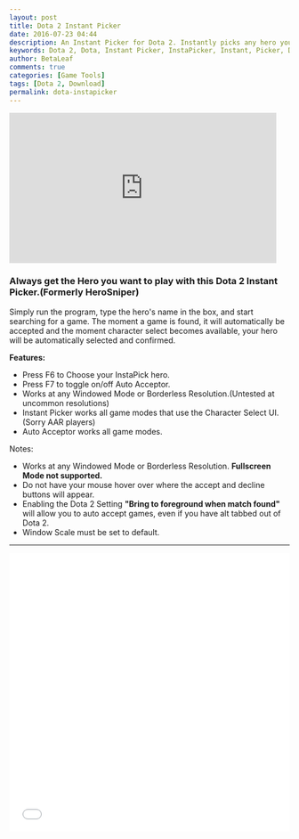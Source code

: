 ```yaml
---
layout: post
title: Dota 2 Instant Picker 
date: 2016-07-23 04:44
description: An Instant Picker for Dota 2. Instantly picks any hero you want.
keywords: Dota 2, Dota, Instant Picker, InstaPicker, Instant, Picker, Dota 2 Instant Picker, Dota 2 InstaPicker, Dota Instant Picker, Dota InstaPick
author: BetaLeaf
comments: true
categories: [Game Tools]
tags: [Dota 2, Download]
permalink: dota-instapicker
---
```

<iframe width="480" height="270" src="https://www.youtube.com/embed/VicXUZqsE4o" frameborder="0" allowfullscreen></iframe>

### Always get the Hero you want to play with this Dota 2 Instant Picker.(Formerly HeroSniper)  

Simply run the program, type the hero's name in the box, and start searching for a game. The moment a game is found, it will  automatically be accepted and the moment character select becomes available, your hero will be automatically selected and confirmed.  

**Features:**  

  - Press F6 to Choose your InstaPick hero.  
  - Press F7 to toggle on/off Auto Acceptor.  
  - Works at any Windowed Mode or Borderless Resolution.(Untested at uncommon resolutions)  
  - Instant Picker works all game modes that use the Character Select UI. (Sorry AAR players)  
  - Auto Acceptor works all game modes.

Notes:  

  - Works at any Windowed Mode or Borderless Resolution. **Fullscreen Mode not supported.**  
  - Do not have your mouse hover over where the accept and decline buttons will appear.  
  - Enabling the Dota 2 Setting **"Bring to foreground when match found"** will allow you to auto accept games, even if you have alt tabbed out of Dota 2.  
  - Window Scale must be set to default.  
  
 ---

<iframe src="{{ site.url }}/stats.html?username=BetaLeaf&repository=Dota-2-Instant-Pick" width="100%" height="500px" frameborder="0" scrolling="no"></iframe>  